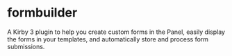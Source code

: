 # formbuilder

A Kirby 3 plugin to help you create custom forms in the Panel, easily display the forms in your templates, and automatically store and process form submissions.